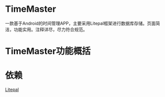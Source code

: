 # TimeMaster
一款基于Android的时间管理APP，主要采用Litepal框架进行数据库存储。页面简洁，功能实用。注释详尽，尽力符合规范。

# TimeMaster功能概括

# 依赖
[Litepal](https://github.com/LitePalFramework/LitePal)


